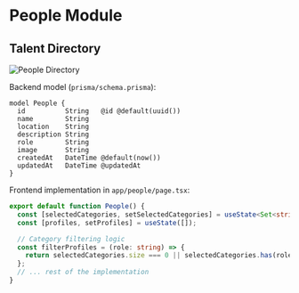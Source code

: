 # People Module

## Talent Directory
![People Directory](../screenshots/people.png)

Backend model (`prisma/schema.prisma`):
```prisma
model People {
  id          String   @id @default(uuid())
  name        String
  location    String
  description String
  role        String
  image       String
  createdAt   DateTime @default(now())
  updatedAt   DateTime @updatedAt
}
```

Frontend implementation in `app/people/page.tsx`:
```typescript
export default function People() {
  const [selectedCategories, setSelectedCategories] = useState<Set<string>>(new Set());
  const [profiles, setProfiles] = useState([]);

  // Category filtering logic
  const filterProfiles = (role: string) => {
    return selectedCategories.size === 0 || selectedCategories.has(role);
  };
  // ... rest of the implementation
}
```
